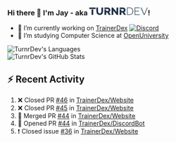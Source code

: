 ### Hi there 👋 I'm Jay - aka <img src="https://raw.githubusercontent.com/TurnrDev/TurnrDev/master/Logo/SVG/TurnrDev_Logo_Dark%20Blue%20%26%20Teal.svg" alt="TurnrDev" height="17.5px">!

- 🔭 I’m currently working on [TrainerDex](https://www.github.com/TrainerDex) [![Discord](https://discordapp.com/api/v6/guilds/364313717720219651/widget.png?style=shield)](http://discord.trainerdex.co.uk/)
- 🤔 I’m studying Computer Science at [OpenUniversity](http://www.open.ac.uk/courses/computing-it/degrees/bsc-computing-it-software-q62-soft)

![TurnrDev's Languages](https://github-readme-stats.vercel.app/api/top-langs/?username=TurnrDev&layout=compact&hide_border=true&title_color=1fa6aa&text_color=233247)
<br>
![TurnrDev's GitHub Stats](https://github-readme-stats.vercel.app/api?username=TurnrDev&show_icons=true&hide_border=true&count_private=true&include_all_commits=true&icon_color=1fa6aa&title_color=1fa6aa&text_color=233247)
<br>

## :zap: Recent Activity

<!--START_SECTION:activity-->
1. ❌ Closed PR [#46](https://github.com//TrainerDex/Website/pull/46) in [TrainerDex/Website](https://github.com//TrainerDex/Website)
2. ❌ Closed PR [#45](https://github.com//TrainerDex/Website/pull/45) in [TrainerDex/Website](https://github.com//TrainerDex/Website)
3. 🎉 Merged PR [#44](https://github.com//TrainerDex/Website/pull/44) in [TrainerDex/Website](https://github.com//TrainerDex/Website)
4. 💪 Opened PR [#44](https://github.com//TrainerDex/DiscordBot/pull/44) in [TrainerDex/DiscordBot](https://github.com//TrainerDex/DiscordBot)
5. ❗️ Closed issue [#36](https://github.com//TrainerDex/Website/issues/36) in [TrainerDex/Website](https://github.com//TrainerDex/Website)
<!--END_SECTION:activity-->
